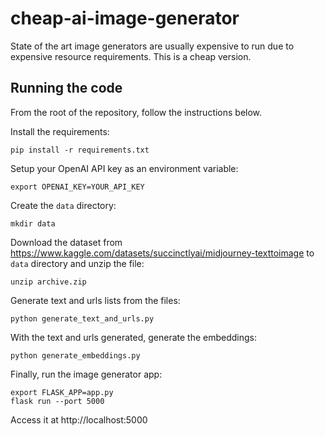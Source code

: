 # cheap-ai-image-generator
State of the art image generators are usually expensive to run due to expensive resource requirements. This is a cheap version.

## Running the code

From the root of the repository, follow the instructions below.

Install the requirements:

```
pip install -r requirements.txt
```

Setup your OpenAI API key as an environment variable:

```
export OPENAI_KEY=YOUR_API_KEY
```

Create the `data` directory:

```
mkdir data
```

Download the dataset from https://www.kaggle.com/datasets/succinctlyai/midjourney-texttoimage to `data` directory and unzip the file:

```
unzip archive.zip
```

Generate text and urls lists from the files:

```
python generate_text_and_urls.py
```

With the text and urls generated, generate the embeddings:

```
python generate_embeddings.py
```

Finally, run the image generator app:

```
export FLASK_APP=app.py
flask run --port 5000
```

Access it at http://localhost:5000


